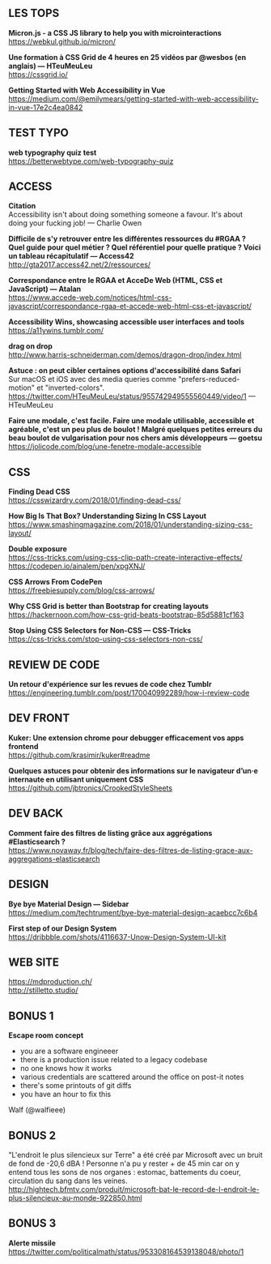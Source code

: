 ## LES TOPS

**Micron.js - a CSS JS library to help you with microinteractions**  
https://webkul.github.io/micron/

**Une formation à CSS Grid de 4 heures en 25 vidéos par @wesbos (en anglais) — HTeuMeuLeu**  
https://cssgrid.io/

**Getting Started with Web Accessibility in Vue**  
https://medium.com/@emilymears/getting-started-with-web-accessibility-in-vue-17e2c4ea0842


## TEST TYPO

**web typography quiz test**  
https://betterwebtype.com/web-typography-quiz


## ACCESS

**Citation**  
Accessibility isn't about doing something someone a favour. It's about doing your fucking job! — Charlie Owen

**Difficile de s'y retrouver entre les différentes ressources du #RGAA ? Quel guide pour quel métier ? Quel référentiel pour quelle pratique ? Voici un tableau récapitulatif — Access42**  
http://gta2017.access42.net/2/ressources/

**Correspondance entre le RGAA et AcceDe Web (HTML, CSS et JavaScript) — Atalan**  
https://www.accede-web.com/notices/html-css-javascript/correspondance-rgaa-et-accede-web-html-css-et-javascript/

**Accessibility Wins, showcasing accessible user interfaces and tools**  
https://a11ywins.tumblr.com/

**drag on drop**  
http://www.harris-schneiderman.com/demos/dragon-drop/index.html

**Astuce : on peut cibler certaines options d'accessibilité dans Safari**  
Sur macOS et iOS avec des media queries comme "prefers-reduced-motion" et "inverted-colors". https://twitter.com/HTeuMeuLeu/status/955742949555560449/video/1 — HTeuMeuLeu

**Faire une modale, c'est facile. Faire une modale utilisable, accessible et agréable, c'est un peu plus de boulot !**
**Malgré quelques petites erreurs du beau boulot de vulgarisation pour nos chers amis développeurs — goetsu** 
https://jolicode.com/blog/une-fenetre-modale-accessible


## CSS

**Finding Dead CSS**  
https://csswizardry.com/2018/01/finding-dead-css/

**How Big Is That Box? Understanding Sizing In CSS Layout**  
https://www.smashingmagazine.com/2018/01/understanding-sizing-css-layout/

**Double exposure**  
https://css-tricks.com/using-css-clip-path-create-interactive-effects/
https://codepen.io/ainalem/pen/xpgXNJ/

**CSS Arrows From CodePen**  
https://freebiesupply.com/blog/css-arrows/

**Why CSS Grid is better than Bootstrap for creating layouts**  
https://hackernoon.com/how-css-grid-beats-bootstrap-85d5881cf163

**Stop Using CSS Selectors for Non-CSS — CSS-Tricks**  
https://css-tricks.com/stop-using-css-selectors-non-css/


## REVIEW DE CODE

**Un retour d'expérience sur les revues de code chez Tumblr**  
https://engineering.tumblr.com/post/170040992289/how-i-review-code


## DEV FRONT

**Kuker: Une extension chrome pour debugger efficacement vos apps frontend**  
https://github.com/krasimir/kuker#readme

**Quelques astuces pour obtenir des informations sur le navigateur d’un·e internaute en utilisant uniquement CSS**  
https://github.com/jbtronics/CrookedStyleSheets


## DEV BACK

**Comment faire des filtres de listing grâce aux aggrégations #Elasticsearch ?**  
https://www.novaway.fr/blog/tech/faire-des-filtres-de-listing-grace-aux-aggregations-elasticsearch


## DESIGN

**Bye bye Material Design — Sidebar**  
https://medium.com/techtrument/bye-bye-material-design-acaebcc7c6b4

**First step of our Design System**  
https://dribbble.com/shots/4116637-Unow-Design-System-UI-kit


## WEB SITE

https://mdproduction.ch/  
http://stilletto.studio/  


## BONUS 1

**Escape room concept**
- you are a software engineeer
- there is a production issue related to a legacy codebase
- no one knows how it works
- various credentials are scattered around the office on post-it notes
- there's some printouts of git diffs
- you have an hour to fix this 

Walf (@walfieee)


## BONUS 2

"L'endroit le plus silencieux sur Terre" a été créé par Microsoft avec un bruit de fond de -20,6 dBA ! 
Personne n'a pu y rester + de 45 min car on y entend tous les sons de nos organes : estomac, battements du coeur, circulation du sang dans les veines.  
http://hightech.bfmtv.com/produit/microsoft-bat-le-record-de-l-endroit-le-plus-silencieux-au-monde-922850.html


## BONUS 3

**Alerte missile**  
https://twitter.com/politicalmath/status/953308164539138048/photo/1
